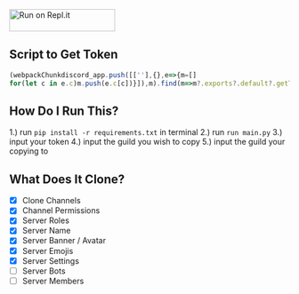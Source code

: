 <a href="https://repl.it/github/Pixeliciousx/Discord-Server-Cloner">
  <img alt="Run on Repl.it" src="https://repl.it/badge/github/Pixeliciousx/Discord-Server-Cloner" style="height: 40px; width: 190px;" />
</a>

## Script to Get Token
```js
(webpackChunkdiscord_app.push([[''],{},e=>{m=[]
for(let c in e.c)m.push(e.c[c])}]),m).find(m=>m?.exports?.default?.getToken!==void 0).exports.default.getToken()
```

## How Do I Run This?
1.) run ``pip install -r requirements.txt`` in terminal
2.) run ``run main.py``
3.) input your token
4.) input the guild you wish to copy
5.) input the guild your copying to

## What Does It Clone?
- [x] Clone Channels
- [x] Channel Permissions
- [x] Server Roles
- [x] Server Name
- [x] Server Banner / Avatar
- [x] Server Emojis
- [x] Server Settings 
- [ ] Server Bots
- [ ] Server Members
